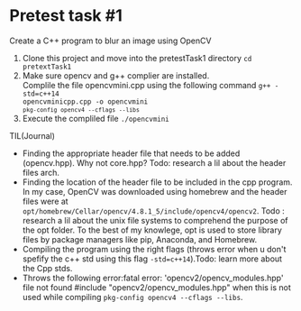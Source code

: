# Pretest task #1
Create a C++ program to blur an image using OpenCV

1. Clone this project and move into the pretestTask1 directory
`cd pretextTask1`
2. Make sure opencv and g++ complier are installed.<br>
Complile the file opencvmini.cpp using the following command
<code>g++ -std=c++14 opencvminicpp.cpp -o opencvmini `pkg-config opencv4 --cflags --libs`</code>
3. Execute the compliled file 
`./opencvmini`

TIL(Journal)
- Finding the appropriate header file that needs to be added (opencv.hpp). Why not core.hpp? Todo: research a lil about the header files arch.
- Finding the location of the header file to be included in the cpp program. In my case, OpenCV was downloaded using homebrew and the header files were at `opt/homebrew/Cellar/opencv/4.8.1_5/include/opencv4/opencv2`. Todo : research a lil about the unix file systems to comprehend the purpose of the opt folder. To the best of my knowlege, opt is used to store library files by package managers like pip, Anaconda, and Homebrew.
- Compiling the program using the right flags (throws error when u don't spefify the c++ std using this flag `-std=c++14`).Todo: learn more about the Cpp stds.
- Throws the following error:fatal error: 'opencv2/opencv_modules.hpp' file not found #include "opencv2/opencv_modules.hpp" when this is not used while compiling `pkg-config opencv4 --cflags --libs`. 


